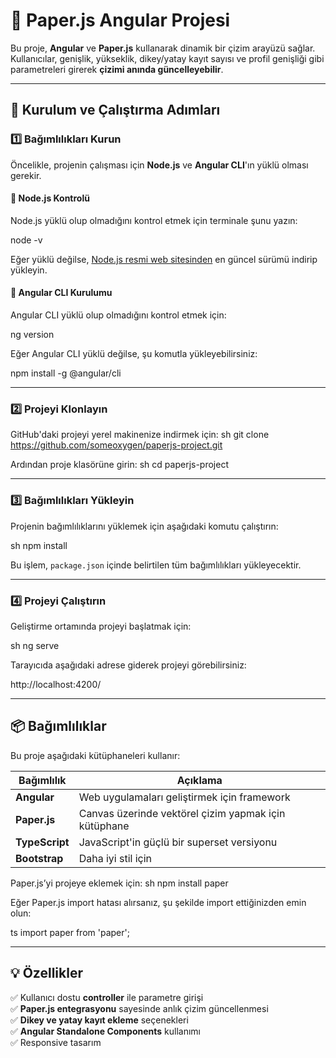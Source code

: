 
# 📌 Paper.js Angular Projesi

Bu proje, **Angular** ve **Paper.js** kullanarak dinamik bir çizim arayüzü sağlar. Kullanıcılar, genişlik, yükseklik, dikey/yatay kayıt sayısı ve profil genişliği gibi parametreleri girerek **çizimi anında güncelleyebilir**.

---

## 🚀 **Kurulum ve Çalıştırma Adımları**

### **1️⃣ Bağımlılıkları Kurun**
Öncelikle, projenin çalışması için **Node.js** ve **Angular CLI**'ın yüklü olması gerekir.

#### **🔹 Node.js Kontrolü**
Node.js yüklü olup olmadığını kontrol etmek için terminale şunu yazın:

node -v

Eğer yüklü değilse, [Node.js resmi web sitesinden](https://nodejs.org/) en güncel sürümü indirip yükleyin.

#### **🔹 Angular CLI Kurulumu**
Angular CLI yüklü olup olmadığını kontrol etmek için:

ng version

Eğer Angular CLI yüklü değilse, şu komutla yükleyebilirsiniz:

npm install -g @angular/cli

---

### **2️⃣ Projeyi Klonlayın**
GitHub'daki projeyi yerel makinenize indirmek için:
sh
git clone https://github.com/someoxygen/paperjs-project.git

Ardından proje klasörüne girin:
sh
cd paperjs-project

---

### **3️⃣ Bağımlılıkları Yükleyin**
Projenin bağımlılıklarını yüklemek için aşağıdaki komutu çalıştırın:

sh
npm install

Bu işlem, `package.json` içinde belirtilen tüm bağımlılıkları yükleyecektir.

---

### **4️⃣ Projeyi Çalıştırın**
Geliştirme ortamında projeyi başlatmak için:

sh
ng serve

Tarayıcıda aşağıdaki adrese giderek projeyi görebilirsiniz:


http://localhost:4200/

---

## 📦 **Bağımlılıklar**
Bu proje aşağıdaki kütüphaneleri kullanır:

| Bağımlılık | Açıklama |
|------------|----------|
| **Angular** | Web uygulamaları geliştirmek için framework |
| **Paper.js** | Canvas üzerinde vektörel çizim yapmak için kütüphane |
| **TypeScript** | JavaScript'in güçlü bir superset versiyonu |
| **Bootstrap** | Daha iyi stil için |

Paper.js’yi projeye eklemek için:
sh
npm install paper


Eğer Paper.js import hatası alırsanız, şu şekilde import ettiğinizden emin olun:

ts
import paper from 'paper';


---

## 💡 **Özellikler**
✅ Kullanıcı dostu **controller** ile parametre girişi  
✅ **Paper.js entegrasyonu** sayesinde anlık çizim güncellenmesi  
✅ **Dikey ve yatay kayıt ekleme** seçenekleri  
✅ **Angular Standalone Components** kullanımı  
✅ Responsive tasarım  

